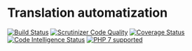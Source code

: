 # Translation automatization

[![Build Status](https://travis-ci.org/dev-efabrica/translation-automatization.svg?branch=master)](https://travis-ci.org/dev-efabrica/translation-automatization)
[![Scrutinizer Code Quality](https://scrutinizer-ci.com/g/dev-efabrica/translation-automatization/badges/quality-score.png?b=master)](https://scrutinizer-ci.com/g/dev-efabrica/translation-automatization/?branch=master)
[![Coverage Status](https://coveralls.io/repos/github/dev-efabrica/translation-automatization/badge.svg)](https://coveralls.io/github/dev-efabrica/translation-automatization)
[![Code Intelligence Status](https://scrutinizer-ci.com/g/dev-efabrica/translation-automatization/badges/code-intelligence.svg?b=master)](https://scrutinizer-ci.com/code-intelligence)
[![PHP 7 supported](http://php7ready.timesplinter.ch/dev-efabrica/translation-automatization/master/badge.svg)](https://travis-ci.org/dev-efabrica/translation-automatization)
